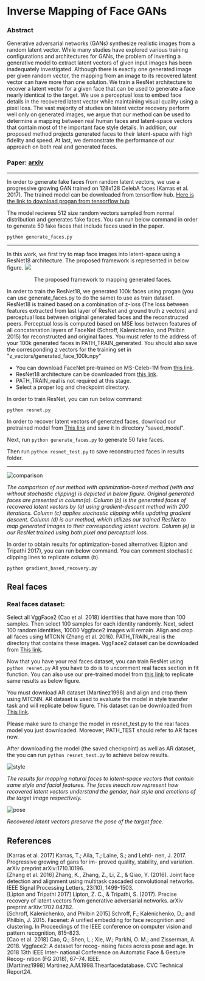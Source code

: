 # Inverse Mapping of Face GANs
### Abstract
Generative adversarial networks (GANs) synthesize realistic images from a random latent vector. While many studies have explored various training configurations and architectures for GANs, the problem of inverting a generative model to extract latent vectors of given input images has been inadequately investigated. Although there is exactly one generated image per given random vector, the mapping from an image to its recovered latent vector can have more than one solution. We train a ResNet architecture to recover a latent vector for a given face that can be used to generate a face nearly identical to the target. We use a perceptual loss to embed face details in the recovered latent vector while maintaining visual quality using a pixel loss. The vast majority of studies on latent vector recovery perform well only on generated images, we argue that our method can be used to determine a mapping between real human faces and latent-space vectors that contain most of the important face style details. In addition, our proposed method projects generated faces to their latent-space with high fidelity and speed. At last, we demonstrate the performance of our approach on both real and generated faces.

### Paper: [arxiv](https://arxiv.org/pdf/2009.05671.pdf)

---
In order to generate fake faces from random latent vectors, we use a progressive growing GAN trained on 128x128 CelebA faces (Karras et al. 2017). The trained model can be downloaded from tensorflow hub. 
[Here is the link to download progan from tensorflow hub](https://tfhub.dev/google/progan-128/1)

The model recieves 512 size random vectors sampled from normal distribution and generates fake faces. You can run below command in order to generate 50 fake faces that include faces used in the paper.

```python generate_faces.py```

---
In this work, we first try to map face images into latent-space using a ResNet18 architecture. The proposed framework is represented in below figure.
![](https://github.com/nikiibayat/Inverse_Mapping_Face_GANs/blob/main/figures/Generated_ResNet.png?raw=true)

<div align="center">
The proposed framework to mapping generated faces.
</div>


In order to train the ResNet18, we generated 100k faces using progan (you can use generate_faces.py to do the same) to use as train dataset. ResNet18 is trained based on a combination of z-loss (The loss between features extracted from last layer of ResNet and ground truth z vectors) and perceptual loss between original generated faces and the reconstructed peers. Perceptual loss is computed based on MSE loss between features of all concatenation layers of FaceNet (Schroff, Kalenichenko, and Philbin 2015) for reconstructed and original faces. You must refer to the address of your 100k generated faces in PATH_TRAIN_generated. You should also save the corresponding z vectors for the training set in "z_vectors/generated_face_100k.npy"

- You can download FaceNet pre-trained on MS-Celeb-1M from [this link](https://machinelearningmastery.com/how-to-develop-a-face-recognition-system-using-facenet-in-keras-and-an-svm-classifier/).
- ResNet18 architecture can be downloaded from [this link](https://github.com/qubvel/classification_models).
- PATH_TRAIN_real is not required at this stage.
- Select a proper log and checkpoint directory.

In order to train ResNet, you can run below command:

```python resnet.py```


In order to recover latent vectors of generated faces, download our pretrained model from [This link](https://drive.google.com/drive/folders/1lk1Qf-kMO4e5AoBz62G5hVo4Qv37UoYR?usp=sharing) and save it in directory "saved_model".

Next, run ```python generate_faces.py``` to generate 50 fake faces.


Then run ```python resnet_test.py``` to save reconstructed faces in results folder.

---

![comparison](https://github.com/nikiibayat/Inverse_Mapping_Face_GANs/blob/main/figures/generated_pixel_perceptual.png?raw=true)

*The comparison of our method with optimization-based method (with and without stochastic clipping) is depicted in below figure. Original generated faces are presented in column(a). Column (b) is the generated faces of recovered latent vectors by (a) using gradient-descent method with 200 iterations. Column (c) applies stochastic clipping while updating gradient descent. Column (d) is our method, which utilizes our trained ResNet to map generated images to their corresponding latent vectors. Column (e) is our ResNet trained using both pixel and perceptual loss.*

In order to obtain results for optimization-based alternatives (Lipton and Tripathi 2017), you can run below command. You can comment stochastic clipping lines to replicate column (b).

```python gradient_based_recovery.py```

## Real faces
### Real faces dataset:
Select all VggFace2 (Cao et al. 2018) identities that have more than 100 samples. Then select 100 samples for each identity randomly. Next, select 100 random identities, 10000 Vggface2 images will remain. Align and crop all faces using MTCNN (Zhang et al. 2016). PATH_TRAIN_real is the directory that contains these images. VggFace2 dataset can be downloaded from [This link](http://www.robots.ox.ac.uk/~vgg/data/vgg_face2/).

Now that you have your real faces dataset, you can train ResNet using ```python resnet.py``` All you have to do is to uncomment real faces section in fit function.
You can also use our pre-trained model from [this link](https://drive.google.com/drive/folders/1nZ7q2roWMXxNc4NPoNeIYNuLICW3EJWR?usp=sharing) to replicate same results as below figure. 

You must download AR dataset (Martinez1998) and align and crop them using MTCNN. AR dataset is used to evaluate the model in style transfer task and will replicate below figure. This dataset can be downloaded from [This link](https://www2.ece.ohio-state.edu/~aleix/ARdatabase.html).

Please make sure to change the model in resnet_test.py to the real faces model you just downloaded. Moreover, PATH_TEST should refer to AR faces now.

After downloading the model (the saved checkpoint) as well as AR dataset, the you can run ```python resnet_test.py``` to achieve below results.

![style](https://github.com/nikiibayat/Inverse_Mapping_Face_GANs/blob/main/figures/Style_transfer_AR.png?raw=true)

*The results for mapping natural faces to latent-space vectors that contain same style and facial features. The faces ineach row represent how recovered latent vectors understand the gender, hair style and emotions of the target image respectively.*

![pose](https://github.com/nikiibayat/Inverse_Mapping_Face_GANs/blob/main/figures/pose.png?raw=true)

*Recovered latent vectors preserve the pose of the target face.*

## References
[Karras et al. 2017] Karras, T.; Aila, T.; Laine, S.; and Lehti- nen, J. 2017. Progressive growing of gans for im- proved quality, stability, and variation. arXiv preprint arXiv:1710.10196.<br/>
[Zhang et al. 2016] Zhang, K., Zhang, Z., Li, Z., & Qiao, Y. (2016). Joint face detection and alignment using multitask cascaded convolutional networks. IEEE Signal Processing Letters, 23(10), 1499-1503.<br/>
[Lipton and Tripathi 2017] Lipton, Z. C., & Tripathi, S. (2017). Precise recovery of latent vectors from generative adversarial networks. arXiv preprint arXiv:1702.04782.<br/>
[Schroff, Kalenichenko, and Philbin 2015] Schroff, F.; Kalenichenko, D.; and Philbin, J. 2015. Facenet: A unified embedding for face recognition and clustering. In Proceedings of the IEEE conference on computer vision and pattern recognition, 815–823.<br/>
[Cao et al. 2018] Cao, Q.; Shen, L.; Xie, W.; Parkhi, O. M.; and Zisserman, A. 2018. Vggface2: A dataset for recog- nising faces across pose and age. In 2018 13th IEEE Inter- national Conference on Automatic Face & Gesture Recog- nition (FG 2018), 67–74. IEEE.<br/>
[Martinez1998] Martinez,A.M.1998.Thearfacedatabase. CVC Technical Report24.<br/>
